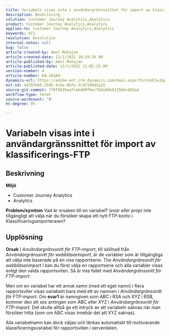 ```yaml
---
title: Variabeln visas inte i användargränssnittet för import av klassificerings-FTP
description: Beskrivning
solution: Customer Journey Analytics,Analytics
product: Customer Journey Analytics,Analytics
applies-to: Customer Journey Analytics,Analytics
keywords: KCS
resolution: Resolution
internal-notes: null
bug: false
article-created-by: Amol Mahajan
article-created-date: 11/1/2022 10:59:26 AM
article-published-by: Amol Mahajan
article-published-date: 11/1/2022 11:02:25 AM
version-number: 4
article-number: KA-16109
dynamics-url: https://adobe-ent.crm.dynamics.com/main.aspx?forceUCI=1&pagetype=entityrecord&etn=knowledgearticle&id=5dd8dc3b-d459-ed11-9561-6045bd006a22
exl-id: 4420fb66-159b-4cbe-8bfe-3c973d945a22
source-git-commit: 7f0f5035ea7cebd60f6ec7bda9de6225b6c602a4
workflow-type: tm+mt
source-wordcount: '0'
ht-degree: 0%

---
```


# Variabeln visas inte i användargränssnittet för import av klassificerings-FTP

## Beskrivning

<b>Miljö</b>
- Customer Journey Analytics
- Analytics 



<b>Problem/symtom</b>
Vad är orsaken till en variabel? *(evar eller prop)* inte tillgängligt att välja när du försöker skapa ett nytt FTP-konto i Klassificeringsimporteraren?


## Upplösning

<b>Orsak</b>
I *Användargränssnitt för FTP-import*, till skillnad från *Användargränssnitt för webbläsarimport*, är de variabler som är tillgängliga att välja inte baserade på en viss rapportserie. The *Användargränssnitt för webbläsarimport* I kan du först välja en rapportserie och alla variabler visas enligt den valda rapportsviten. Så är inte fallet med *Användargränssnitt för FTP-import*.

Men om en variabel har ett annat namn (med ett eget namn) i flera rapportsviter visas variabeln bara med ett av namnen i *Användargränssnitt för FTP-import*. Om <b>evar1</b> är namngiven som ABC i RSA och XYZ i RSB, kommer den att ses antingen som ABC eller XYZ i *Användargränssnitt för FTP-import*. Det skulle alltså ge ett intryck av att variabeln saknas när man försöker hitta (som om ABC visas innebär det att XYZ saknas).

Alla variabelnamn kan dock väljas och länkas automatiskt till motsvarande klassificeringsvariabel för rapportsviten i serverdelen.
